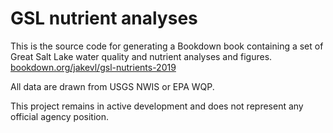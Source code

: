 # GSL nutrient analyses
This is the source code for generating a Bookdown book containing a set of Great Salt Lake water quality and nutrient analyses and figures.  
[bookdown.org/jakevl/gsl-nutrients-2019](https://bookdown.org/jakevl/gsl-nutrients-2019/)

All data are drawn from USGS NWIS or EPA WQP.

This project remains in active development and does not represent any official agency position.
